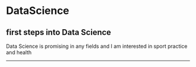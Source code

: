 # DataScience
first steps into Data Science
------------------------------
Data Science is promising in any fields and I am interested in sport practice and health
******************************

